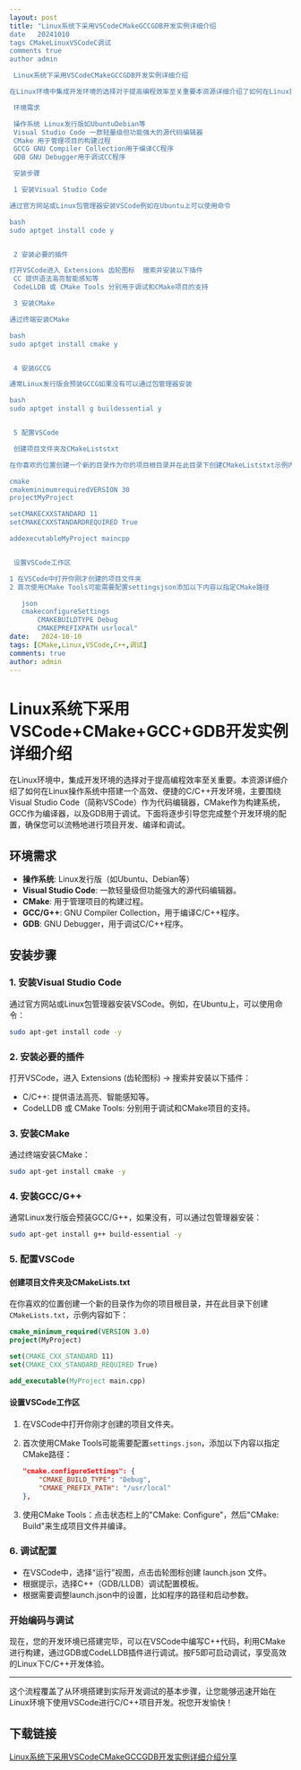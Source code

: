 ```yaml
---
layout: post
title: "Linux系统下采用VSCodeCMakeGCCGDB开发实例详细介绍
date   20241010
tags CMakeLinuxVSCodeC调试
comments true
author admin

 Linux系统下采用VSCodeCMakeGCCGDB开发实例详细介绍

在Linux环境中集成开发环境的选择对于提高编程效率至关重要本资源详细介绍了如何在Linux操作系统中搭建一个高效便捷的CC开发环境主要围绕Visual Studio Code简称VSCode作为代码编辑器CMake作为构建系统GCC作为编译器以及GDB用于调试下面将逐步引导您完成整个开发环境的配置确保您可以流畅地进行项目开发编译和调试

 环境需求

 操作系统 Linux发行版如UbuntuDebian等
 Visual Studio Code 一款轻量级但功能强大的源代码编辑器
 CMake 用于管理项目的构建过程
 GCCG GNU Compiler Collection用于编译CC程序
 GDB GNU Debugger用于调试CC程序

 安装步骤

 1 安装Visual Studio Code

通过官方网站或Linux包管理器安装VSCode例如在Ubuntu上可以使用命令

bash
sudo aptget install code y


 2 安装必要的插件

打开VSCode进入 Extensions 齿轮图标  搜索并安装以下插件
 CC 提供语法高亮智能感知等
 CodeLLDB 或 CMake Tools 分别用于调试和CMake项目的支持

 3 安装CMake

通过终端安装CMake

bash
sudo aptget install cmake y


 4 安装GCCG

通常Linux发行版会预装GCCG如果没有可以通过包管理器安装

bash
sudo aptget install g buildessential y


 5 配置VSCode

 创建项目文件夹及CMakeListstxt

在你喜欢的位置创建一个新的目录作为你的项目根目录并在此目录下创建CMakeListstxt示例内容如下

cmake
cmakeminimumrequiredVERSION 30
projectMyProject

setCMAKECXXSTANDARD 11
setCMAKECXXSTANDARDREQUIRED True

addexecutableMyProject maincpp


 设置VSCode工作区

1 在VSCode中打开你刚才创建的项目文件夹
2 首次使用CMake Tools可能需要配置settingsjson添加以下内容以指定CMake路径

   json
   cmakeconfigureSettings 
       CMAKEBUILDTYPE Debug
       CMAKEPREFIXPATH usrlocal"
date:   2024-10-10
tags: [CMake,Linux,VSCode,C++,调试]
comments: true
author: admin
---
```

# Linux系统下采用VSCode+CMake+GCC+GDB开发实例详细介绍

在Linux环境中，集成开发环境的选择对于提高编程效率至关重要。本资源详细介绍了如何在Linux操作系统中搭建一个高效、便捷的C/C++开发环境，主要围绕Visual Studio Code（简称VSCode）作为代码编辑器，CMake作为构建系统，GCC作为编译器，以及GDB用于调试。下面将逐步引导您完成整个开发环境的配置，确保您可以流畅地进行项目开发、编译和调试。

## 环境需求

- **操作系统**: Linux发行版（如Ubuntu、Debian等）
- **Visual Studio Code**: 一款轻量级但功能强大的源代码编辑器。
- **CMake**: 用于管理项目的构建过程。
- **GCC/G++**: GNU Compiler Collection，用于编译C/C++程序。
- **GDB**: GNU Debugger，用于调试C/C++程序。

## 安装步骤

### 1. 安装Visual Studio Code

通过官方网站或Linux包管理器安装VSCode。例如，在Ubuntu上，可以使用命令：

```bash
sudo apt-get install code -y
```

### 2. 安装必要的插件

打开VSCode，进入 Extensions (齿轮图标) -> 搜索并安装以下插件：
- C/C++: 提供语法高亮、智能感知等。
- CodeLLDB 或 CMake Tools: 分别用于调试和CMake项目的支持。

### 3. 安装CMake

通过终端安装CMake：

```bash
sudo apt-get install cmake -y
```

### 4. 安装GCC/G++

通常Linux发行版会预装GCC/G++，如果没有，可以通过包管理器安装：

```bash
sudo apt-get install g++ build-essential -y
```

### 5. 配置VSCode

#### 创建项目文件夹及CMakeLists.txt

在你喜欢的位置创建一个新的目录作为你的项目根目录，并在此目录下创建`CMakeLists.txt`，示例内容如下：

```cmake
cmake_minimum_required(VERSION 3.0)
project(MyProject)

set(CMAKE_CXX_STANDARD 11)
set(CMAKE_CXX_STANDARD_REQUIRED True)

add_executable(MyProject main.cpp)
```

#### 设置VSCode工作区

1. 在VSCode中打开你刚才创建的项目文件夹。
2. 首次使用CMake Tools可能需要配置`settings.json`，添加以下内容以指定CMake路径：

   ```json
   "cmake.configureSettings": {
       "CMAKE_BUILD_TYPE": "Debug",
       "CMAKE_PREFIX_PATH": "/usr/local"
   },
   ```

3. 使用CMake Tools：点击状态栏上的"CMake: Configure"，然后"CMake: Build"来生成项目文件并编译。

### 6. 调试配置

- 在VSCode中，选择“运行”视图，点击齿轮图标创建 launch.json 文件。
- 根据提示，选择C++（GDB/LLDB）调试配置模板。
- 根据需要调整launch.json中的设置，比如程序的路径和启动参数。

### 开始编码与调试

现在，您的开发环境已搭建完毕，可以在VSCode中编写C++代码，利用CMake进行构建，通过GDB或CodeLLDB插件进行调试。按F5即可启动调试，享受高效的Linux下C/C++开发体验。

---

这个流程覆盖了从环境搭建到实际开发调试的基本步骤，让您能够迅速开始在Linux环境下使用VSCode进行C/C++项目开发。祝您开发愉快！

## 下载链接

[Linux系统下采用VSCodeCMakeGCCGDB开发实例详细介绍分享](https://pan.quark.cn/s/89d102e7911f)
